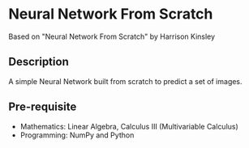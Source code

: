 # Neural Network From Scratch
Based on "Neural Network From Scratch" by Harrison Kinsley 

## Description
A simple Neural Network built from scratch to predict a set of images.

## Pre-requisite
- Mathematics: Linear Algebra, Calculus III (Multivariable Calculus)
- Programming: NumPy and Python

